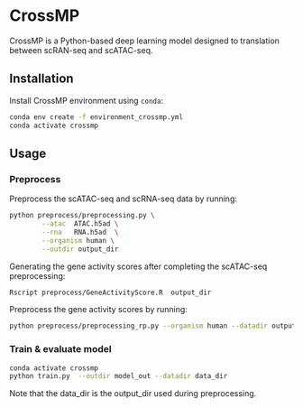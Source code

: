 # CrossMP

CrossMP is a Python-based deep learning model designed to translation between scRAN-seq and scATAC-seq.

## Installation

Install CrossMP environment using `conda`:

```bash
conda env create -f environment_crossmp.yml
conda activate crossmp
```

## Usage

### Preprocess
Preprocess the scATAC-seq and scRNA-seq data by running:
```bash
python preprocess/preprocessing.py \
        --atac  ATAC.h5ad \
        --rna   RNA.h5ad  \
		--organism human \
        --outdir output_dir
```
Generating the gene activity scores after completing the scATAC-seq preprocessing:
```bash
Rscript preprocess/GeneActivityScore.R  output_dir
```
Preprocess the gene activity scores by running:
```bash
python preprocess/preprocessing_rp.py --organism human --datadir output_dir 
```

### Train & evaluate model

```bash
conda activate crossmp
python train.py  --outdir model_out --datadir data_dir
```
Note that the data_dir is the output_dir used during preprocessing.

